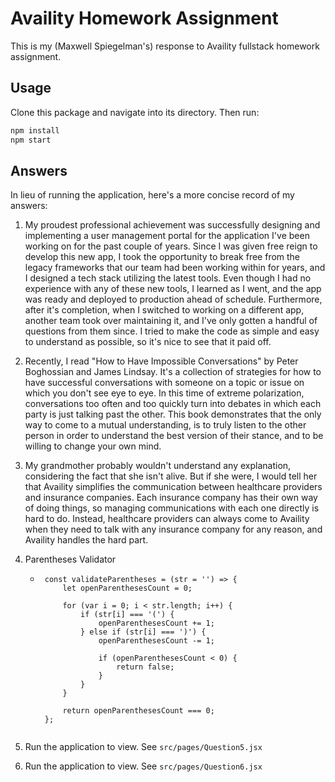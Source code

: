 # Availity Homework Assignment

This is my (Maxwell Spiegelman's) response to Availity fullstack homework assignment.

## Usage

Clone this package and navigate into its directory. Then run:

```bash
npm install
npm start
```

## Answers

In lieu of running the application, here's a more concise record of my answers:

1. My proudest professional achievement was successfully designing and implementing a user management portal for
                the application I've been working on for the past couple of years. Since I was given free reign to develop
                this new app, I took the opportunity to break free from the legacy frameworks that our team had been working
                within for years, and I designed a tech stack utilizing the latest tools. Even though I had no experience
                with any of these new tools, I learned as I went, and the app was ready and deployed to production ahead of 
                schedule. Furthermore, after it's completion, when I switched to working on a different app, another team took over
                maintaining it, and I've only gotten a handful of questions from them since. I tried to make the code as simple 
                and easy to understand as possible, so it's nice to see that it paid off.

2. Recently, I read "How to Have Impossible Conversations" by Peter Boghossian and James Lindsay. It's a collection of 
                strategies for how to have successful conversations with someone on a topic or issue on which you don't see eye to eye.
                In this time of extreme polarization, conversations too often and too quickly turn into debates in which each party is
                just talking past the other. This book demonstrates that the only way to come to a mutual understanding, is to truly
                listen to the other person in order to understand the best version of their stance, and to be willing to change your own mind.

3. My grandmother probably wouldn't understand any explanation, considering the fact that she isn't alive.
                But if she were, I would tell her that Availity simplifies the communication between healthcare providers 
                and insurance companies. Each insurance company has their own way of doing things, so managing communications 
                with each one directly is hard to do. Instead, healthcare providers can always come to Availity when they need to 
                talk with any insurance company for any reason, and Availity handles the hard part.

4. Parentheses Validator
   * ```
      const validateParentheses = (str = '') => {
          let openParenthesesCount = 0;

          for (var i = 0; i < str.length; i++) {
              if (str[i] === '(') {
                  openParenthesesCount += 1;
              } else if (str[i] === ')') {
                  openParenthesesCount -= 1;
                  
                  if (openParenthesesCount < 0) {
                      return false;
                  }
              }
          }

          return openParenthesesCount === 0;
      };
    
5. Run the application to view. See `src/pages/Question5.jsx`
6. Run the application to view. See `src/pages/Question6.jsx`